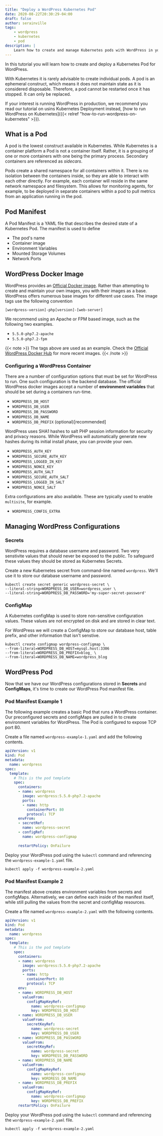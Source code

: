 ```yaml
---
title: "Deploy a WordPress Kubernetes Pod"
date: 2020-08-22T20:30:29-04:00
draft: false
author: serainville
tags:
    - wordpress
    - kubernetes
    - pod
description: |
    Learn how to create and manage Kubernetes pods with WordPress in your Kubernetes cluster.
---
```


In this tutorial you will learn how to create and deploy a Kubernetes Pod for WordPress. 

With Kubernetes it is rarely advisable to create individual pods. A pod is an ephemeral construct, which means it does not maintain state as it is considered disposable. Therefore, a pod cannot be restarted once it has stopped. It can only be replaced. 

If your interest is running WordPress in production, we recommend you read our tutorial on usins Kubernetes Deployment instead, [how to run WordPress on Kubernetes]({{< relref "how-to-run-wordpress-on-kubernetes" >}}).

## What is a Pod
A pod is the lowest construct available in Kubernetes. While Kubernetes is a container platform a Pod is not a container itself. Rather, it is a grouping of one or more containers with one being the primary process. Secondary containers are referenced as *sidecars*. 

Pods create a shared namespace for all containers within it. There is no isolation between the containers inside, so they are able to interact with each other directly. For example, each container will reside in the same network namespace and filesystem. This allows for monitoring agents, for example, to be deployed in separate containers within a pod to pull metrics from an application running in the pod.


## Pod Manifest
A Pod Manifest is a YAML file that describes the desired state of a Kubernetes Pod. The manifest is used to define 

* The pod's name
* Container image
* Environment Variables
* Mounted Storage Volumes
* Network Ports

## WordPress Docker Image
WordPress provides an [Official Docker image](https://hub.docker.com/_/wordpress). Rather than attempting to create and maintain your own images, you with their images as a base. WordPress offers numerous base images for different use cases. The image tags use the following convention 
```text
[wordpress-version]-php[version]-[web-server]
```
We recommend using an Apache or FPM based image, such as the following two examples.

* `5.5.0-php7.2-apache`
* `5.5.0-php7.2-fpm`

{{< note >}}
The tags above are used as an example. Check the [Official WordPress Docker Hub](https://hub.docker.com/_/wordpress) for more recent images.
{{< /note >}}

### Configuring a WordPress Container
There are a number of configuration options that must be set for WordPress to run. One such configuration is the backend database. The official WordPress docker images accept a number of **environment variables** that should be set during a containers run-time. 

* `WORDPRESS_DB_HOST`
* `WORDPRESS_DB_USER`
* `WORDPRESS_DB_PASSWORD`
* `WORDPRESS_DB_NAME`
* `WORDPRESS_DB_PREFIX` (optional)[recommended]

WordPress uses SHA1 hashes to salt PHP session information for security and privacy reasons. While WordPress will automatically generate new hashes during its initial install phase, you can provide your own.

* `WORDPRESS_AUTH_KEY`
* `WORDPRESS_SECURE_AUTH_KEY`
* `WORDPRESS_LOGGED_IN_KEY`
* `WORDPRESS_NONCE_KEY`
* `WORDPRESS_AUTH_SALT`
* `WORDPRESS_SECURE_AUTH_SALT`
* `WORDPRESS_LOGGED_IN_SALT`
* `WORDPRESS_NONCE_SALT`

Extra configurations are also available. These are typically used to enable `multisite`, for example.

* `WORDPRESS_CONFIG_EXTRA`


## Managing WordPress Configurations
### Secrets
WordPress requires a database username and password. Two very senstivite values that should never be exposed to the public. To safeguard these values they should be stored as Kubernetes Secrets.

Create a new Kubernetes secret from command-line named `wordpress`. We'll use it to store our database username and password.

```shell
kubectl create secret generic wordpress-secret \
--literal-string=WORDPRESS_DB_USER=wordpress_user \
--literal-string=WORDPRESS_DB_PASSWORD='my-super-secret-password'
```

### ConfigMap
A Kubernetes configMap is used to store non-sensitive configuration values. These values are not encrypted on disk and are stored in clear text.

For WordPress we will create a ConfigMap to store our database host, table prefix, and other information that isn't senstive.

```shell
kubectl create configmap wordpress-configmap \
--from-literal=WORDPRESS_DB_HOST=mysql.host:3306
--from-literal=WORDPRESS_DB_PREFIX=blog_ \
--from-literal=WORDPRESS_DB_NAME=wordpress_blog
```

## WordPress Pod
Now that we have our WordPress configurations stored in **Secrets** and **ConfigMaps**, it's time to create our WordPress Pod  manifest file.

### Pod Manifest Example 1
The following example creates a basic Pod that runs a WordPress container. Our preconfigured secrets and configMaps are pulled in to create environment variables for WordPress. The Pod is configured to expose TCP port 80.

Create a file named `wordpress-example-1.yaml` and add the following contents.

```yaml
apiVersion: v1
kind: Pod
metadata:
  name: wordpress
spec:
  template:
    # This is the pod template
    spec:
      containers:
      - name: wordpress
        image: wordpress:5.5.0-php7.2-apache
        ports:
        - name: http
          containerPort: 80
          protocol: TCP
      envFrom:
      - secretRef:
        name: wordpress-secret
      - configRef:
        name: wordpress-configmap
        
      restartPolicy: OnFailure
```


Deploy your WordPress pod using the `kubectl` command and referencing the `wordpress-example-1.yaml` file.

```shell
kubectl apply -f wordpress-example-2.yaml
```



### Pod Manifest Example 2
The manifest above creates environment variables from secrets and configMaps. Alternatively, we can define each inside of the manifest itself, while still pulling the values from the secret and configMap resources.

Create a file named `wordpress-example-2.yaml` with the following contents.

```yaml
apiVersion: v1
kind: Pod
metadata:
  name: wordpress
spec:
  template:
    # This is the pod template
    spec:
      containers:
      - name: wordpress
        image: wordpress:5.5.0-php7.2-apache
        ports:
        - name: http
          containerPort: 80
          protocol: TCP
      env:
      - name: WORDPRESS_DB_HOST
        valueFrom:
          configMapKeyRef:
            name: wordpress-configmap
            key: WORDPRESS_DB_HOST
      - name: WORDPRESS_DB_USER
        valueFrom:
          secretKeyRef:
            name: wordpress-secret
            key: WORDPRESS_DB_USER
      - name: WORDPRESS_DB_PASSWORD
        valueFrom:
          secretKeyRef:
            name: wordpress-secret
            key: WORDPRESS_DB_PASSWORD
      - name: WORDPRESS_DB_NAME
        valueFrom:
          configMapKeyRef:
            name: wordpress-configmap
            key: WORDRESS_DB_NAME
      - name: WORDPRESS_DB_PREFIX
        valueFrom:
          configMapKeyRef:
            name: wordpress-configmap
            key: WORDPRESS_DB_PREFIX
      restartPolicy: OnFailure
```

Deploy your WordPress pod using the `kubectl` command and referencing the `wordpress-example-2.yaml` file.

```shell
kubectl apply -f wordpress-example-2.yaml
```


